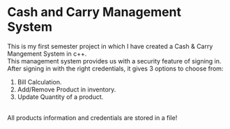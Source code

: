 # Cash and Carry Management System
 This is my first semester project in which I have  created a Cash & Carry Mangement System in c++.<br>
 This management system provides us with a security feature of signing in. <br>
 After signing in with the right credentials, it gives 3 options to choose from: <br>
 1. Bill Calculation. <br>
 2. Add/Remove Product in inventory. <br>
3. Update Quantity of a product. <br><br>

All products information and credentials are stored in a file!
